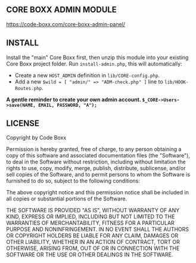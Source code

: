 ## CORE BOXX ADMIN MODULE
https://code-boxx.com/core-boxx-admin-panel/

## INSTALL
Install the "main" Core Boxx first, then unzip this module into your existing Core Boxx project folder. Run `install-admin.php`, this will automatically:

* Create a new `HOST_ADMIN` definition in `lib/CORE-config.php`.
* Add a new `$wild = [ "admin/" => "ADM-check.php" ]` line to `lib/HOOK-Routes.php`.

**A gentle reminder to create your own admin account.
`$_CORE->Users->save(NAME, EMAIL, PASSWORD, "A");`**

## LICENSE
Copyright by Code Boxx

Permission is hereby granted, free of charge, to any person obtaining a copy
of this software and associated documentation files (the "Software"), to deal
in the Software without restriction, including without limitation the rights
to use, copy, modify, merge, publish, distribute, sublicense, and/or sell
copies of the Software, and to permit persons to whom the Software is
furnished to do so, subject to the following conditions:

The above copyright notice and this permission notice shall be included in all
copies or substantial portions of the Software.

THE SOFTWARE IS PROVIDED "AS IS", WITHOUT WARRANTY OF ANY KIND, EXPRESS OR
IMPLIED, INCLUDING BUT NOT LIMITED TO THE WARRANTIES OF MERCHANTABILITY,
FITNESS FOR A PARTICULAR PURPOSE AND NONINFRINGEMENT. IN NO EVENT SHALL THE
AUTHORS OR COPYRIGHT HOLDERS BE LIABLE FOR ANY CLAIM, DAMAGES OR OTHER
LIABILITY, WHETHER IN AN ACTION OF CONTRACT, TORT OR OTHERWISE, ARISING FROM,
OUT OF OR IN CONNECTION WITH THE SOFTWARE OR THE USE OR OTHER DEALINGS IN THE
SOFTWARE.